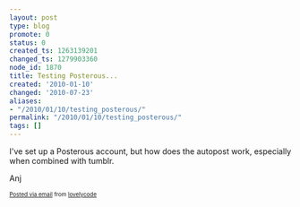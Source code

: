 ```yaml
---
layout: post
type: blog
promote: 0
status: 0
created_ts: 1263139201
changed_ts: 1279903360
node_id: 1870
title: Testing Posterous...
created: '2010-01-10'
changed: '2010-07-23'
aliases:
- "/2010/01/10/testing_posterous/"
permalink: "/2010/01/10/testing_posterous/"
tags: []
---
```

<div class='posterous_autopost'>I've set up a Posterous account, but how does the autopost work, especially when combined with tumblr. <p /> Anj      <p style="font-size: 10px;">  <a href="http://posterous.com">Posted via email</a>   from <a href="http://lovelycode.posterous.com/testing-posterous-1229">lovelycode</a>  </p>  </div>
